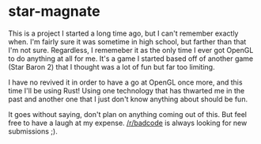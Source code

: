 star-magnate
============

This is a project I started a long time ago, but I can't remember exactly when. I'm fairly sure it was sometime in high school, but farther than that I'm not sure. Regardless, I rememeber it as the only time I ever got OpenGL to do anything at all for me. It's a game I started based off of another game (Star Baron 2) that I thought was a lot of fun but far too limiting.

I have no revived it in order to have a go at OpenGL once more, and this time I'll be using Rust! Using one technology that has thwarted me in the past and another one that I just don't know anything about should be fun.

It goes without saying, don't plan on anything coming out of this. But feel free to have a laugh at my expense. [/r/badcode](http://reddit.com/r/badcode) is always looking for new submissions ;).
